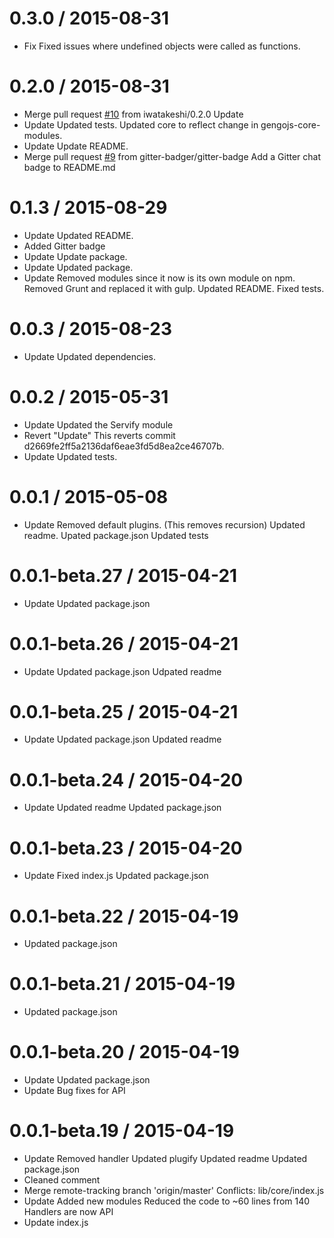 0.3.0 / 2015-08-31
==================

  * Fix
    Fixed issues where undefined objects were called as functions.

0.2.0 / 2015-08-31
==================

  * Merge pull request [#10](https://github.com/iwatakeshi/gengojs-core/issues/10) from iwatakeshi/0.2.0
    Update
  * Update
    Updated tests.
    Updated core to reflect change in gengojs-core-modules.
  * Update
    Update README.
  * Merge pull request [#9](https://github.com/iwatakeshi/gengojs-core/issues/9) from gitter-badger/gitter-badge
    Add a Gitter chat badge to README.md

0.1.3 / 2015-08-29
==================

  * Update
    Updated README.
  * Added Gitter badge
  * Update
    Update package.
  * Update
    Updated package.
  * Update
    Removed modules since it now is its own module on npm.
    Removed Grunt and replaced it with gulp.
    Updated README.
    Fixed tests.

0.0.3 / 2015-08-23
==================

  * Update
    Updated dependencies.

0.0.2 / 2015-05-31
==================

  * Update
    Updated the Servify module
  * Revert "Update"
    This reverts commit d2669fe2ff5a2136daf6eae3fd5d8ea2ce46707b.
  * Update
    Updated tests.

0.0.1 / 2015-05-08
==================

  * Update
    Removed default plugins. (This removes recursion)
    Updated readme.
    Upated package.json
    Updated tests

0.0.1-beta.27 / 2015-04-21
==========================

  * Update
    Updated package.json

0.0.1-beta.26 / 2015-04-21
==========================

  * Update
    Updated package.json
    Udpated readme

0.0.1-beta.25 / 2015-04-21
==========================

  * Update
    Updated package.json
    Updated readme

0.0.1-beta.24 / 2015-04-20
==========================

  * Update
    Updated readme
    Updated package.json

0.0.1-beta.23 / 2015-04-20
==========================

  * Update
    Fixed index.js
    Updated package.json

0.0.1-beta.22 / 2015-04-19
==========================

  * Updated package.json

0.0.1-beta.21 / 2015-04-19
==========================

  * Updated package.json

0.0.1-beta.20 / 2015-04-19
==========================

  * Update
    Updated package.json
  * Update
    Bug fixes for API

0.0.1-beta.19 / 2015-04-19
==========================

  * Update
    Removed handler
    Updated plugify
    Updated readme
    Updated package.json
  * Cleaned comment
  * Merge remote-tracking branch 'origin/master'
    Conflicts:
    lib/core/index.js
  * Update
    Added new modules
    Reduced the code to ~60 lines from 140
    Handlers are now API
  * Update index.js